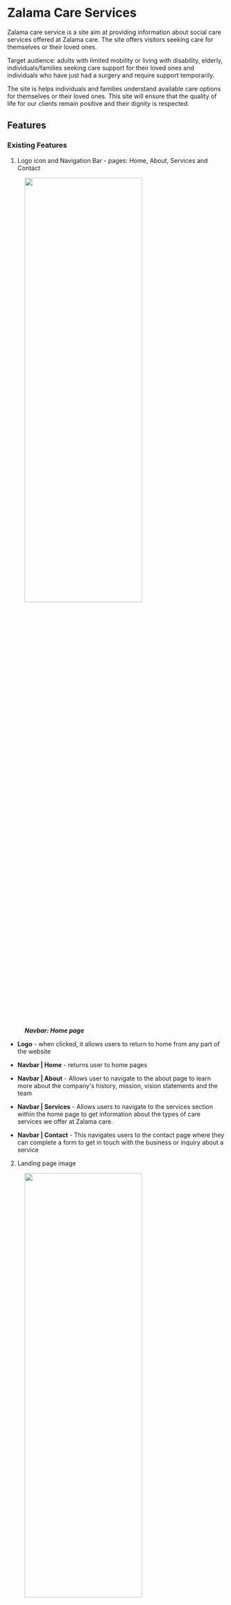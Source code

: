 # Zalama Care Services

Zalama care service is a site aim at providing information about social care services offered at Zalama care. The site offers visitors seeking care for themselves or their loved ones.

Target audience: adults with limited mobility or living with disability, elderly, individuals/families seeking care support for their loved ones and individuals who have just had a surgery and require support temporarily.

The site is helps individuals and families understand available care options for themselves or their loved ones. This site will ensure that the quality of life for our clients remain positive and their dignity is respected.

## Features 


### Existing Features
1) Logo icon and Navigation Bar - pages: Home, About, Services and Contact
  <figure>
    <img src="docs/site-screenshots/navbar-view-large-screen.png" width="80%" height="50%">
    <figcaption><strong><em>Navbar: Home page</em></strong></figcaption>
  </figure>

- **Logo** - when clicked, it allows users to return to home from any part of the website

- **Navbar | Home** - returns user to home pages

- **Navbar | About** - Allows user to navigate to the about page to learn more about the company's history, mission, vision statements and the team

- **Navbar | Services** - Allows users to navigate to the services section within the home page to get information about the types of care services we offer at Zalama care.

- **Navbar | Contact** - This navigates users to the contact page where they can complete a form to get in touch with the business or inquiry about a service

2) Landing page image
  <figure>
    <img src="docs/site-screenshots/home-hero-large-screen.png" width="80%" height="50%">
    <figcaption><strong><em>landing page image: Home page</em></strong></figcaption>
  </figure>

- **Image** - the landing home page features a high quality images of three people smiling. A woman in a wheel is representative of target audience with mobility needs.

- **Welcome text** - the background image has a 'Welcome To Zalama Care' text; together with the image they create a warm welcoming and will grab the attention of the users. 

3) Introduction section 
  <figure>
    <img src="docs/site-screenshots/home-intro-section-large-screen.png" width="80%" height="50%">
    <figcaption><strong><em>Introduction section: Home page</em></strong></figcaption>
  </figure>

- **Introduction text** - This introductory text describes Zalama care's approach and belief in service practice. This is to give user confidence that our goal is to support and empower our service users.

- **Introduction images** - Good quality images supporting the introductory text further enhances the users experience  

4) Our services section
  <figure>
    <img src="docs/site-screenshots/home-services-section-large-screen.png" width="80%" height="50%">
    <figcaption><strong><em>Our services section: Home page</em></strong></figcaption>
  </figure>

- **Our services section** - This section present the different types of care service Zalama Care offers. This will allow users to learn more and decide on a suitable for themselves or their loved ones. 
-  A 'Read more' button under each service type can be used to expand the description text for users to view additional information about the service type. Once expanded, there is a 'Show less' button to collapse the additional text.
- The icon displayed besides the 'Read more'/ 'Show less' icons is clickable and has the same functionality to expand and collapse additional text.
  <figure>
    <img src="docs/site-screenshots/home-services-section-expand-large-screen.png" width="50%" height="50%">
    <figcaption><strong><em>Our services section (expanded): Home page</em></strong></figcaption>
  </figure>

5) Why choose us section
  <figure>
    <img src="docs/site-screenshots/home-our-values-section-large-screen.png" width="80%" height="50%">
    <figcaption><strong><em>Why choose us section: Home page</em></strong></figcaption>
  </figure>

- **Our values** - The section allows the user to see and understand Zalama Care's values as a care service provider so the user can be confident about their expectations on our service.
- Call-to-Action - There is a clear and visible prompt 'Enquire now' button to invite the user to contact us. Once clicked, the user will be directed to the contact page where there is a contact form. 

6) Getting started section
  <figure>
    <img src="docs/site-screenshots/home-onboarding-section-large-screen.png" width="80%" height="50%">
    <figcaption><strong><em>Getting started section: Home page</em></strong></figcaption>
  </figure>

- **Onboarding steps** - This section provides an easy guide to the onboarding steps for users interested in get care support from Zalama care. The users are able to have information on what to expect once they complete a contact form or reach out to us by any means. This information shows transparency and will enhance user's confidence in our care services. 
- Call-to-Action - There is a clear and visible prompt 'Let's talk today!' button to invite the user to contact us. Once clicked, the user will be directed to the contact page where there is a contact form. 


4) 'Contact us', 'Enquire now' and 'Let's talk today' buttons
- On click, they redirect the user to the contact page where there is a contact form
5) Contact information in the footer
- phone number with a clickable icon to initiate a call (also available in about and success page)
- email address with a clickable icon for sending an email (opens and email app or prompts user to email - also available in about page)
- office address with clickable icon which opens a google maps link in new tab. This helps users to easily and conveniently locate the business 
6) Disability accessibility icon - informs users that the business premises support and are accessible to individuals with mobility needs
7) Video in footer
- shows an elder man being comforted overlaid with a contact us button
8) Business hours section in the footer
- Shows the office opening and closing times during weekdays, weekend and bank holidays
9) After hours notice in the footer
- informs users how to contact the business outside working hours
10) Link to Images and video credits modal in the footer
- when clicked, it open a modal listing sources of images, video and icon used in the project
11) Social media links
- when clicked, each link will open in a new tab and direct user to the home page of the relevant social media 
11) Contact form in contact page
- Comprises name, email, phone number, inquiry type (radio select) and message (text-area)
- all fields are required before form submission
12) success page
- appears when user submits a valid form and it confirms submission was successful and has a return to homepage link to redirect user back to home page
13) Responsive design
- Website layout and outlook remains consistent on different screen sizes which improves user experience 


### Features Left to Implement
This subsection covers other feature that would add good value to the site but are reserved for future releases of the project site.
1) Testimonials image carousel
- This would display past and existing client's stories/testimonial about their experiences with Zalama care's level of service. This is to build trust and confidence in the brand/service for the business.
2) Sign-up form for newsletter 
- A form to allow users to subscribe for business news, updates and any events from the business 
3) Careers's page
- For recruitment purposes, this page will provide information about working at zalama care, how to apply and what vacancies are available. The page will feature an application form for interested job-seekers.

## Project planning
in this section, we provide all tasks related to project planning. 

User stories and business goals are defined in this section

### Key business goals

Primary goal: Increase sales of care service packages.

Other goals:
- Share information about social care options we offer
- Increase engagement from visitors through enquiries and social media
- Improve online presence with high quality and accessible website
- attrack potential employees through careers's page

### User stories

1) Accessible and User-Friendly Navigation (Must-have)

Story: 
As a visitor (general), I want a user-friendly website with a clear and intuitive navigation so I can find specific information about care services.

Acceptance Criteria:
The website layout and navigation are intuitive making it easier for visitors to find important information on the site
The website is fully responsive and accessible on various devices with different screen sizes
All website content can be accessed by assistive technologies like screen-readers 

Tasks:
Implement HTML/CSS code to ensure responsiveness on different screen sizes
Use the appropriate aria attributes to ensure compatability with assistive technologies (e.g. screen readers)
Implement a user-friendly and intuitive layout with clear navigation for the website for ease of access to important information

2) Information on types of services offered (must-have)

Story: 
As a potential service user (or family/friend of), I need detailed descriptions of types of services offered so I can decide on a suitable service for me (or loved one).

Acceptance Criteria:
There is a dedicated page with detailed information and description of different types of services offered
There is a section in the home page with brief/summary information about different types of services offered and with links to the services page

Task:
implement HTML to provide descriptions of services in the services page and in a section of the home page 
Structure and style the content to include quality images
Include a clear CTA button/link in under each service type in the services page 
ensure responsivity across different screen sizes

3) Contact and address information (must-have)

Story:
As a family member seeking care support for my loved one, I need to find contact details so I can call or visit the office and enquire about some of the services.

Acceptance Criteria:
Essential contact information is present in a clear and well-structured manner (phone, email, address and operating times) 

Task:
Implement HTML section for the contact information (phone, email and address) and business hours
Structure and style the content to ensure responsivity on screen sizes

4) Enquiry form (must have)

Story:
As potential service user, I want to enquire about my specific needs for care and ask to be contacted.

Acceptance Criteria:
A page dedicated for enquiries with a user-friendly form to submit, the form confirms on submission
Add floating CTA buttons so visitors can click to be re-directed to the contact us page 
All form fields are validated where required and form is responsive 

Task:
Implement an enquiry form in the contact us page 
Ensure all essential fields in the form are validated before submission
create a confirmation page to acknowledge submission

5) Company mission, vision, values and team (should have)
Story:
As a family member/potential service user, I want to learn and understand the company's values and team expertise so I can feel confident about my expectations of care for my loved one 

Acceptance Criteria:
An about page clearly presents the company's vision and mission statements in an easy to read manner
organisation staff are displayed with their name, email and one-liner about why they're in social care 
core values are briefly described in the 'why choose us' section of the home page with a link to 'about' page
CTA to guide visitors to explore more about our service (links to services section) or contact us (links to contact us)

Task:
Implement about-us page with the company's mission & vision statements presented in a friendly and informative format
Add 'Our team' section in the about page, include an image, name, role, email and one line of positive comment about work
present core values in the 'why chose us' section using icons and brief description of those values
Include a small text with links/buttons to invite the visitors to explore 'services' sections or CTA for contact us

5) Onboarding steps (should-have)

User story:
As a prospective service user/family member, I want to see a brief outline of the different stages to go through in order to receive care services, so i can make an informed decision about requesting the service for myself/family member.

Acceptance criteria:
A section that gives an outline of the 4 stages of new service user onboarding from initial enquiry
Each step/stage is clearly presented in an easy to read format
CTA is included to guide the client towards the inquiry form

Task:
Add HTML and content for onboarding section
Style and format the section with the use of appropriate icons/images
Include a clear CTA for visitors to send an inquiry via the contact-us page 

6) Testimonials  with positive stories (could have)

Story:
As a potential service user, I want to read testimonies from from current/past service users so I can be assured and confident about the quality of service offered.

Acceptance Criteria:
A dedicated testimonial section features stories from current clients, shows name of client, type of service, year and one liner of feedback
Visually appealing high-quality images have been used and visitors can navigate through multiple testimonies with ease.

Task:
Create an auto sliding carousel of bootstrap cards with essential text (name, service type, year service received, comment) and quality images
Style the section to ensure it is responsive 

7) Newsletter Sign-Up form (Could have)

Story:
As a family member of service user, I want to sign-up for newsletter so I can stay informed about tips and guides we can employ to support our loved one 

Acceptance Criteria:
Newsletter sign-up form is available at the bottom of all pages
Visitors get confirmation about their subsciption after submiting the form

Tasks:
Create a sign-up form for the newsletter, include fields (full name and email)
Imeplement confirmation message once submission has been completed.

8) Careers page for recruitment (could-have)

Story:
As a job seeker, I want to find information about career/employment opportunities so I can submit an application online to be considered for future opportunities 

Acceptance Criteria:
A careers page has been created with a responsive application form
The page has content relevant for job seekers explaining benefits, job requirements and overview about working for the company
Confirmation is sent when the user (job seeker) submits an application form

Task:
create a careers page with an overview of benefits, general job requirements
Add an application form with fields (name, contact, email, address, experience, submit CV)
There should be confirmation to acknowledge submission of application form

### Wireframes
<figure>
  <img src="docs/wireframes/wireframe-home.png" width="50%" height="50%">
  <figcaption><strong><em>Wireframe: Home page</em></strong></figcaption>
</figure>
<figure>
  <img src="docs/wireframes/wireframe-about.png" width="50%" height="50%">
  <figcaption><strong><em>Wireframe: About page</em></strong></figcaption>
</figure>
<figure>
  <img src="docs/wireframes/wireframe-contact.png" width="50%" height="50%">
  <figcaption><strong><em>Wireframe: Contact Us page</em></strong></figcaption>
</figure>
<figure>
  <img src="docs/wireframes/wireframe-careers.png" width="50%" height="50%">
  <figcaption><strong><em>Wireframe: Careers page</em></strong></figcaption>
</figure>

### Color Pallet
We used the color pallet generator from
(https://coolors.co/)


## Testing 



## Deployment

This section should describe the process you went through to deploy the project to a hosting platform (e.g. GitHub) 

- The site was deployed to GitHub pages. The steps to deploy are as follows: 
  - In the GitHub repository, navigate to the Settings tab 
  - From the source section drop-down menu, select the Master Branch
  - Once the master branch has been selected, the page will be automatically refreshed with a detailed ribbon display to indicate the successful deployment. 

The live link can be found here - https://tumelo-maja.github.io/zalama-care/index.html


## Credits 
Youtube tutorial on how to create a 'Read More' button with only CSS - (https://www.youtube.com/watch?v=b6_u8IVVLdo)

Services content:
Home care and ADLs (https://www.ncbi.nlm.nih.gov/books/NBK470404/)

Create click to call button - (https://www.youtube.com/watch?v=hk5v-dO57n4) 

Add video and overlay with texts/other elements (https://www.youtube.com/watch?v=ytnOT-gg5Lw)

Accessibility Icon via Font Awesome (https://accessibleicon.org/)

Codepen for coloring png icons using hex color code (https://codepen.io/sosuke/pen/Pjoqqp)

Learn CSS ::before and ::after in 4 minutes - used for nav hover/ footer underline (https://www.youtube.com/watch?v=dIUOWdwwZBw)

JavaScript to collapse Bootstrap mobile navbar when navigating to in-page links

Spell checker extension for grammar fixes in the readme (https://marketplace.visualstudio.com/items?itemName=streetsidesoftware.code-spell-checker)
